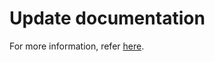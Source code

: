 # Update documentation
For more information, refer [here](https://openfl.readthedocs.io/en/latest/contributing.html#update-documentation).
